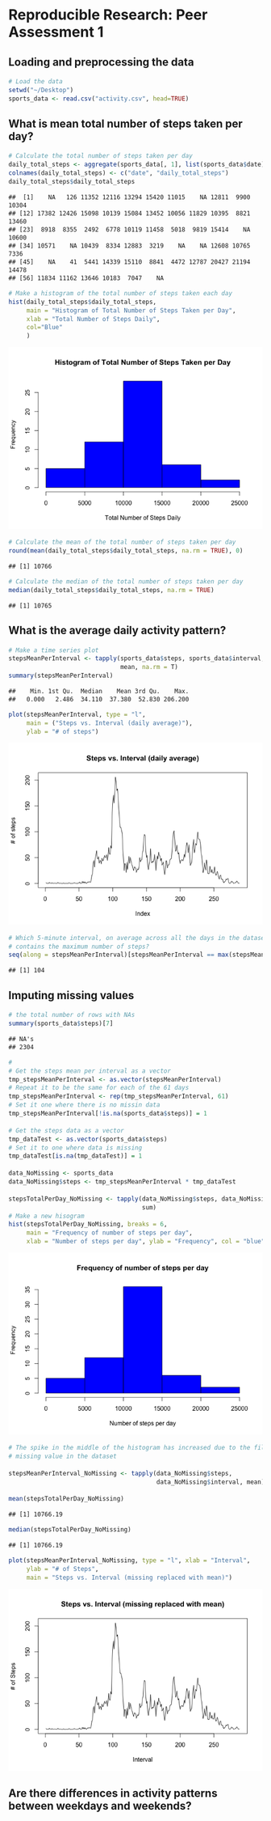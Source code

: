 # Reproducible Research: Peer Assessment 1


## Loading and preprocessing the data

```r
# Load the data
setwd("~/Desktop")
sports_data <- read.csv("activity.csv", head=TRUE)
```


## What is mean total number of steps taken per day?

```r
# Calculate the total number of steps taken per day
daily_total_steps <- aggregate(sports_data[, 1], list(sports_data$date), sum)
colnames(daily_total_steps) <- c("date", "daily_total_steps")
daily_total_steps$daily_total_steps
```

```
##  [1]    NA   126 11352 12116 13294 15420 11015    NA 12811  9900 10304
## [12] 17382 12426 15098 10139 15084 13452 10056 11829 10395  8821 13460
## [23]  8918  8355  2492  6778 10119 11458  5018  9819 15414    NA 10600
## [34] 10571    NA 10439  8334 12883  3219    NA    NA 12608 10765  7336
## [45]    NA    41  5441 14339 15110  8841  4472 12787 20427 21194 14478
## [56] 11834 11162 13646 10183  7047    NA
```

```r
# Make a histogram of the total number of steps taken each day
hist(daily_total_steps$daily_total_steps, 
     main = "Histogram of Total Number of Steps Taken per Day",
     xlab = "Total Number of Steps Daily",
     col="Blue"
     )
```

![](PA1_template_files/figure-html/unnamed-chunk-2-1.png) 

```r
# Calculate the mean of the total number of steps taken per day
round(mean(daily_total_steps$daily_total_steps, na.rm = TRUE), 0)
```

```
## [1] 10766
```

```r
# Calculate the median of the total number of steps taken per day
median(daily_total_steps$daily_total_steps, na.rm = TRUE)
```

```
## [1] 10765
```


## What is the average daily activity pattern?

```r
# Make a time series plot
stepsMeanPerInterval <- tapply(sports_data$steps, sports_data$interval, 
                               mean, na.rm = T)
summary(stepsMeanPerInterval)
```

```
##    Min. 1st Qu.  Median    Mean 3rd Qu.    Max. 
##   0.000   2.486  34.110  37.380  52.830 206.200
```

```r
plot(stepsMeanPerInterval, type = "l", 
     main = ("Steps vs. Interval (daily average)"), 
     ylab = "# of steps")
```

![](PA1_template_files/figure-html/unnamed-chunk-3-1.png) 

```r
# Which 5-minute interval, on average across all the days in the dataset, 
# contains the maximum number of steps?
seq(along = stepsMeanPerInterval)[stepsMeanPerInterval == max(stepsMeanPerInterval)]
```

```
## [1] 104
```


## Imputing missing values

```r
# the total number of rows with NAs
summary(sports_data$steps)[7]
```

```
## NA's 
## 2304
```

```r
#
# Get the steps mean per interval as a vector
tmp_stepsMeanPerInterval <- as.vector(stepsMeanPerInterval)
# Repeat it to be the same for each of the 61 days
tmp_stepsMeanPerInterval <- rep(tmp_stepsMeanPerInterval, 61)
# Set it one where there is no missin data
tmp_stepsMeanPerInterval[!is.na(sports_data$steps)] = 1

# Get the steps data as a vector
tmp_dataTest <- as.vector(sports_data$steps)
# Set it to one where data is missing
tmp_dataTest[is.na(tmp_dataTest)] = 1

data_NoMissing <- sports_data
data_NoMissing$steps <- tmp_stepsMeanPerInterval * tmp_dataTest

stepsTotalPerDay_NoMissing <- tapply(data_NoMissing$steps, data_NoMissing$date, 
                                     sum)
# Make a new hisogram 
hist(stepsTotalPerDay_NoMissing, breaks = 6, 
     main = "Frequency of number of steps per day", 
     xlab = "Number of steps per day", ylab = "Frequency", col = "blue")
```

![](PA1_template_files/figure-html/unnamed-chunk-4-1.png) 

```r
# The spike in the middle of the histogram has increased due to the filling in
# missing value in the dataset

stepsMeanPerInterval_NoMissing <- tapply(data_NoMissing$steps, 
                                         data_NoMissing$interval, mean)

mean(stepsTotalPerDay_NoMissing)
```

```
## [1] 10766.19
```

```r
median(stepsTotalPerDay_NoMissing)
```

```
## [1] 10766.19
```

```r
plot(stepsMeanPerInterval_NoMissing, type = "l", xlab = "Interval", 
     ylab = "# of Steps", 
     main = "Steps vs. Interval (missing replaced with mean)")
```

![](PA1_template_files/figure-html/unnamed-chunk-4-2.png) 


## Are there differences in activity patterns between weekdays and weekends?

